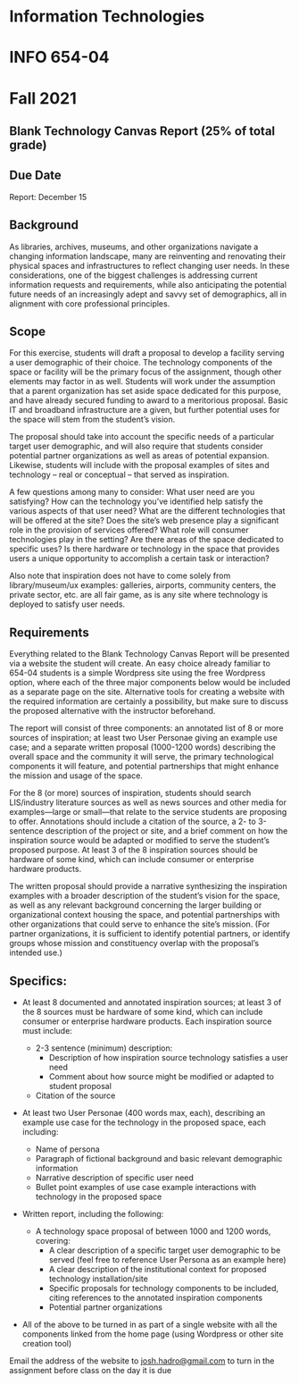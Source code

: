 # Information Technologies
# INFO 654-04
# Fall 2021

## Blank Technology Canvas Report (25% of total grade)

## Due Date
Report: December 15

## Background
As libraries, archives, museums, and other organizations navigate a changing information landscape, many are reinventing and renovating their physical spaces and infrastructures to reflect changing user needs. In these considerations, one of the biggest challenges is addressing current information requests and requirements, while also anticipating the potential future needs of an increasingly adept and savvy set of demographics, all in alignment with core professional principles.

## Scope
For this exercise, students will draft a proposal to develop a facility serving a user demographic of their choice. The technology components of the space or facility will be the primary focus of the assignment, though other elements may factor in as well. Students will work under the assumption that a parent organization has set aside space dedicated for this purpose, and have already secured funding to award to a meritorious proposal. Basic IT and broadband infrastructure are a given, but further potential uses for the space will stem from the student’s vision.

The proposal should take into account the specific needs of a particular target user demographic, and will also require that students consider potential partner organizations as well as areas of potential expansion. Likewise, students will include with the proposal examples of sites and technology – real or conceptual – that served as inspiration.  

A few questions among many to consider: What user need are you satisfying? How can the technology you’ve identified help satisfy the various aspects of that user need?  What are the different technologies that will be offered at the site? Does the site’s web presence play a significant role in the provision of services offered? What role will consumer technologies play in the setting? Are there areas of the space dedicated to specific uses? Is there hardware or technology in the space that provides users a unique opportunity to accomplish a certain task or interaction?  

Also note that inspiration does not have to come solely from library/museum/ux examples: galleries, airports, community centers, the private sector, etc. are all fair game, as is any site where technology is deployed to satisfy user needs.

## Requirements
Everything related to the Blank Technology Canvas Report will be presented via a website the student will create. An easy choice already familiar to 654-04 students is a simple Wordpress site using the free Wordpress option, where each of the three major components below would be included as a separate page on the site. Alternative tools for creating a website with the required information are certainly a possibility, but make sure to discuss the proposed alternative with the instructor beforehand.  

The report will consist of three components: an annotated list of 8 or more sources of inspiration; at least two User Personae giving an example use case; and a separate written proposal (1000-1200 words) describing the overall space and the community it will serve, the primary technological components it will feature, and potential partnerships that might enhance the mission and usage of the space.  

For the 8 (or more) sources of inspiration, students should search LIS/industry literature sources as well as news sources and other media for examples—large or small—that relate to the service students are proposing to offer. Annotations should include a citation of the source, a 2- to 3-sentence description of the project or site, and a brief comment on how the inspiration source would be adapted or modified to serve the student’s proposed purpose. At least 3 of the 8 inspiration sources should be hardware of some kind, which can include consumer or enterprise hardware products.  

The written proposal should provide a narrative synthesizing the inspiration examples with a broader description of the student’s vision for the space, as well as any relevant background concerning the larger building or organizational context housing the space, and potential partnerships with other organizations that could serve to enhance the site’s mission. (For partner organizations, it is sufficient to identify potential partners, or identify groups whose mission and constituency overlap with the proposal’s intended use.)

## Specifics:

- At least 8 documented and annotated inspiration sources; at least 3 of the 8 sources must be hardware of some kind, which can include consumer or enterprise hardware products. Each inspiration source must include:  
  - 2-3 sentence (minimum) description:  
    - Description of how inspiration source technology satisfies a user need
    - Comment about how source might be modified or adapted to student proposal 
  - Citation of the source  
- At least two User Personae (400 words max, each), describing an example use case for the technology in the proposed space, each including:  
  - Name of persona
  - Paragraph of fictional background and basic relevant demographic information
  - Narrative description of specific user need
  - Bullet point examples of use case example interactions with technology in the proposed space
- Written report, including the following:   
  - A technology space proposal of between 1000 and 1200 words, covering:
    - A clear description of a specific target user demographic to be served (feel free to reference User Persona as an example here)
    - A clear description of the institutional context for proposed technology installation/site
    - Specific proposals for technology components to be included, citing references to the annotated inspiration components
    - Potential partner organizations

- All of the above to be turned in as part of a single website with all the components linked from the home page (using Wordpress or other site creation tool)  

Email the address of the website to josh.hadro@gmail.com to turn in the assignment before class on the day it is due  
